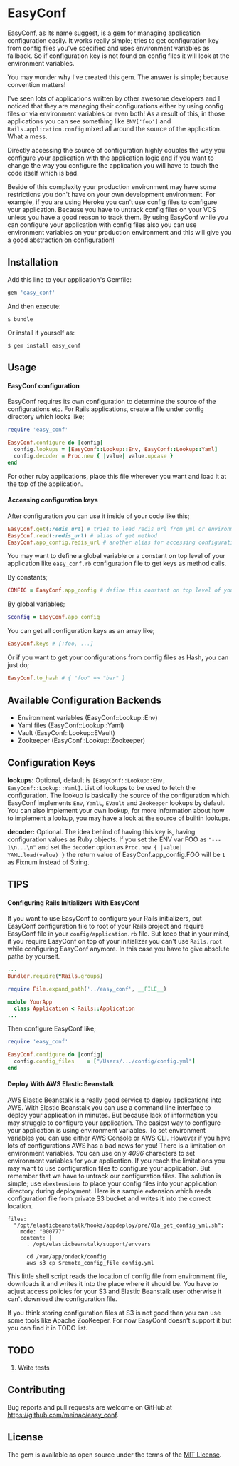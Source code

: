# EasyConf

EasyConf, as its name suggest, is a gem for managing application configuration easily. It works really simple; tries to get configuration key from config files you've specified and uses environment variables as fallback. So if configuration key is not found on config files it will look at the environment variables.

You may wonder why I've created this gem. The answer is simple; because convention matters!

I've seen lots of applications written by other awesome developers and I noticed that they are managing their configurations either by using config files or via environment variables or even both! As a result of this, in those applications you can see something like  `ENV['foo']` and `Rails.application.config` mixed all around the source of the application. What a mess.

Directly accessing the source of configuration highly couples the way you configure your application with the application logic and if you want to change the way you configure the application you will have to touch the code itself which is bad.

Beside of this complexity your production environment may have some restrictions you don't have on your own development environment. For example, if you are using Heroku you can't use config files to configure your application. Because you have to untrack config files on your VCS unless you have a good reason to track them. By using EasyConf while you can configure your application with config files also you can use environment variables on your production environment and this will give you a good abstraction on configuration!

## Installation

Add this line to your application's Gemfile:

```ruby
gem 'easy_conf'
```

And then execute:

    $ bundle

Or install it yourself as:

    $ gem install easy_conf

## Usage

#### EasyConf configuration

EasyConf requires its own configuration to determine the source of the configurations etc. For Rails applications, create a file under config directory which looks like;

```ruby
require 'easy_conf'

EasyConf.configure do |config|
  config.lookups = [EasyConf::Lookup::Env, EasyConf::Lookup::Yaml]
  config.decoder = Proc.new { |value| value.upcase }
end
```

For other ruby applications, place this file wherever you want and load it at the top of the application.

#### Accessing configuration keys

After configuration you can use it inside of your code like this;

```ruby
EasyConf.get(:redis_url) # tries to load redis_url from yml or environment variable
EasyConf.read(:redis_url) # alias of get method
EasyConf.app_config.redis_url # another alias for accessing configuration keys
```

You may want to define a global variable or a constant on top level of your application like `easy_conf.rb` configuration file to get keys as method calls.

By constants;

```ruby
CONFIG = EasyConf.app_config # define this constant on top level of your application
```

By global variables;

```ruby
$config = EasyConf.app_config
```

You can get all configuration keys as an array like;

```ruby
EasyConf.keys # [:foo, ...]
```
Or if you want to get your configurations from config files as Hash, you can just do;

```ruby
EasyConf.to_hash # { "foo" => "bar" }
```

## Available Configuration Backends

- Environment variables (EasyConf::Lookup::Env)
- Yaml files (EasyConf::Lookup::Yaml)
- Vault (EasyConf::Lookup::EVault)
- Zookeeper (EasyConf::Lookup::Zookeeper)

## Configuration Keys

**lookups:** Optional, default is `[EasyConf::Lookup::Env, EasyConf::Lookup::Yaml]`. List of lookups to be used to fetch the configuration. The lookup is basically the source of the configuration which. EasyConf implements `Env`, `YamlL`, `EVault` and `Zookeeper` lookups by default. You can also implement your own lookup, for more information about how to implement a lookup, you may have a look at the source of builtin lookups.

**decoder:** Optional. The idea behind of having this key is, having configuration values as Ruby objects. If you set the ENV var FOO as `"--- 1\n...\n"` and set the `decoder` option as `Proc.new { |value| YAML.load(value) }` the return value of EasyConf.app_config.FOO will be `1` as Fixnum instead of String.

## TIPS

#### Configuring Rails Initializers With EasyConf

If you want to use EasyConf to configure your Rails initializers, put EasyConf configuration file to root of your Rails project and require EasyConf file in your `config/application.rb` file. But keep that in your mind, if you require EasyConf on top of your initializer you can't use `Rails.root` while configuring EasyConf anymore. In this case you have to give absolute paths by yourself.

```ruby
...
Bundler.require(*Rails.groups)

require File.expand_path('../easy_conf', __FILE__)

module YourApp
  class Application < Rails::Application
...
```

Then configure EasyConf like;


```ruby
require 'easy_conf'

EasyConf.configure do |config|
  config.config_files    = ["/Users/.../config/config.yml"]
end
```

#### Deploy With AWS Elastic Beanstalk

AWS Elastic Beanstalk is a really good service to deploy applications into AWS. With Elastic Beanstalk you can use a command line interface to deploy your application in minutes. But because lack of information you may struggle to configure your application. The easiest way to configure your application is using environment variables. To set environment variables you can use either AWS Console or AWS CLI. However if you have lots of configurations AWS has a bad news for you! There is a limitation on environment variables. You can use only *4096* characters to set environment variables for your application. If you reach the limitations you may want to use configuration files to configure your application. But remember that we have to untrack our configuration files. The solution is simple; use `ebextensions` to place your config files into your application directory during deployment. Here is a sample extension which reads configuration file from private S3 bucket and writes it into the correct location.

```
files:
  "/opt/elasticbeanstalk/hooks/appdeploy/pre/01a_get_config_yml.sh":
    mode: "000777"
    content: |
      . /opt/elasticbeanstalk/support/envvars

      cd /var/app/ondeck/config
      aws s3 cp $remote_config_file config.yml
```

This little shell script reads the location of config file from environment file, downloads it and writes it into the place where it should be. You have to adjust access policies for your S3 and Elastic Beanstalk user otherwise it can't download the configuration file.

If you think storing configuration files at S3 is not good then you can use some tools like Apache ZooKeeper. For now EasyConf doesn't support it but you can find it in TODO list.

## TODO

1. Write tests

## Contributing

Bug reports and pull requests are welcome on GitHub at https://github.com/meinac/easy_conf.


## License

The gem is available as open source under the terms of the [MIT License](http://opensource.org/licenses/MIT).
